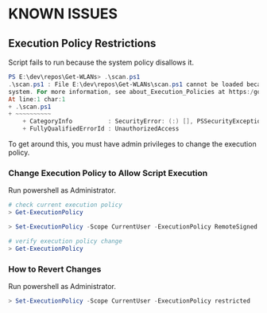 
# KNOWN ISSUES

## Execution Policy Restrictions

Script fails to run because the system policy disallows it.

```powershell
PS E:\dev\repos\Get-WLANs> .\scan.ps1
.\scan.ps1 : File E:\dev\repos\Get-WLANs\scan.ps1 cannot be loaded because running scripts is disabled on this
system. For more information, see about_Execution_Policies at https:/go.microsoft.com/fwlink/?LinkID=135170.
At line:1 char:1
+ .\scan.ps1
+ ~~~~~~~~~~
    + CategoryInfo          : SecurityError: (:) [], PSSecurityException
    + FullyQualifiedErrorId : UnauthorizedAccess
```

To get around this, you must have admin privileges to change the execution policy. 

### Change Execution Policy to Allow Script Execution

Run powershell as Administrator.

```powershell
# check current execution policy
> Get-ExecutionPolicy

> Set-ExecutionPolicy -Scope CurrentUser -ExecutionPolicy RemoteSigned

# verify execution policy change
> Get-ExecutionPolicy
```

### How to Revert Changes

Run powershell as Administrator.

```powershell
> Set-ExecutionPolicy -Scope CurrentUser -ExecutionPolicy restricted
```
